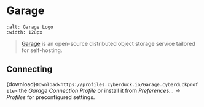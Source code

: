 Garage
====

```{image} _images/garage.png
:alt: Garage Logo
:width: 128px
```

> [Garage](https://garagehq.deuxfleurs.fr/) is an open-source distributed object storage service tailored for self-hosting.

## Connecting

{download}`Download<https://profiles.cyberduck.io/Garage.cyberduckprofile>` the *Garage Connection Profile* or install it from *Preferences… → Profiles* for preconfigured settings.
